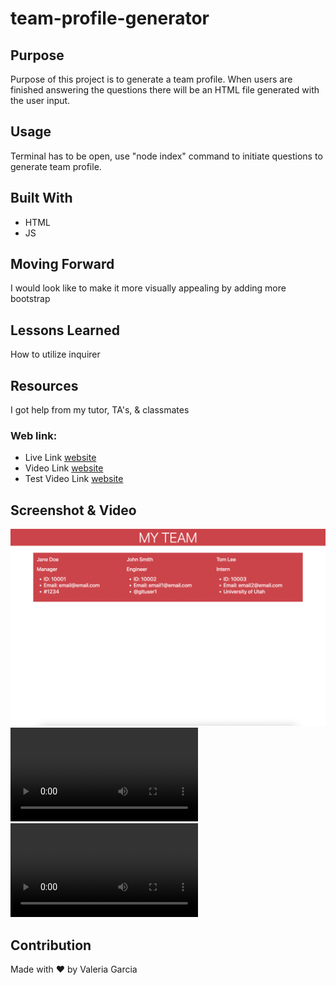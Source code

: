 # team-profile-generator
## Purpose
Purpose of this project is to generate a team profile. When users are finished answering the questions there will be an HTML file generated with the user input.
## Usage
Terminal has to be open, use "node index" command to initiate questions to generate team profile.
## Built With
* HTML
* JS
## Moving Forward
I would look like to make it more visually appealing by adding more bootstrap
## Lessons Learned
How to utilize inquirer
## Resources
I got help from my tutor, TA's, & classmates
### Web link:
- Live Link [website](https://vhivestate.github.io/team-profile-generator/)
- Video Link [website](https://drive.google.com/file/d/1vRuIeeM3yyzHILKNHXzOo0ULqdiG38dh/view)
- Test Video Link [website](https://drive.google.com/file/d/1O0jxOuquwx2BH43AZrrwqGpJ9Jua5C27/view)
## Screenshot & Video
![](./screenshot.png)
![](./video.webm)
![](./test-video.webm)
## Contribution
Made with ❤️ by Valeria Garcia